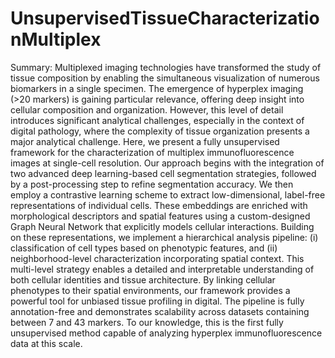 # UnsupervisedTissueCharacterizationMultiplex
Summary: Multiplexed imaging technologies have transformed the study of tissue composition by enabling the simultaneous visualization of numerous biomarkers in a single specimen. The emergence of hyperplex imaging (>20 markers) is gaining particular relevance, offering deep insight into cellular composition and organization. However, this level of detail introduces significant analytical challenges, especially in the context of digital pathology, where the complexity of tissue organization presents a major analytical challenge. Here, we present a fully unsupervised framework for the characterization of multiplex immunofluorescence images at single-cell resolution. Our approach begins with the integration of two advanced deep learning-based cell segmentation strategies, followed by a post-processing step to refine segmentation accuracy. We then employ a contrastive learning scheme to extract low-dimensional, label-free representations of individual cells. These embeddings are enriched with morphological descriptors and spatial features using a custom-designed Graph Neural Network that explicitly models cellular interactions. Building on these representations, we implement a hierarchical analysis pipeline: (i) classification of cell types based on phenotypic features, and (ii) neighborhood-level characterization incorporating spatial context. This multi-level strategy enables a detailed and interpretable understanding of both cellular identities and tissue architecture. By linking cellular phenotypes to their spatial environments, our framework provides a powerful tool for unbiased tissue profiling in digital. The pipeline is fully annotation-free and demonstrates scalability across datasets containing between 7 and 43 markers. To our knowledge, this is the first fully unsupervised method capable of analyzing hyperplex immunofluorescence data at this scale. 
